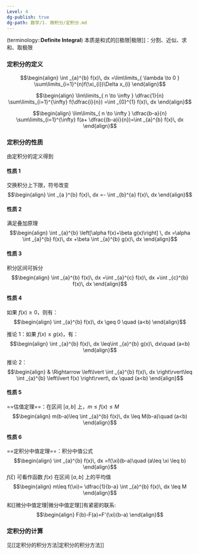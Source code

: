 ```yaml
---
Level: 4
dg-publish: true
dg-path: 数学/1. 微积分/定积分.md
---
```


(terminology::**Definite Integral**)
本质是和式的[[极限\|极限]]：分割、近似、求和、取极限
### 定积分的定义
$$\begin{align}
\int _{a}^{b} f(x)\, dx =\lim\limits_{ \lambda \to 0 } \sum\limits_{i=1}^{n}f(\xi_{i})\Delta x_{i}
\end{align}$$

$$\begin{align}
\lim\limits_{ n \to \infty }  \dfrac{1}{n} \sum\limits_{i=1}^{\infty} f(\dfrac{i}{n}) =\int _{0}^{1} f(x)\, dx 
\end{align}$$

$$\begin{align}
\lim\limits_{ n \to \infty }  \dfrac{b-a}{n} \sum\limits_{i=1}^{\infty} f(a+ \dfrac{(b-a)i}{n})=\int _{a}^{b} f(x)\, dx 
\end{align}$$




### 定积分的性质
由定积分的定义得到

#### 性质 1
交换积分上下限，符号改变
$$\begin{align}
\int _{a }^{b} f(x)\, dx =- \int _{b}^{a} f(x)\, dx  
\end{align}$$
#### 性质 2
满足叠加原理
$$\begin{align}
\int _{a}^{b} \left[\alpha f(x)+\beta g(x)\right] \, dx =\alpha \int _{a}^{b} f(x)\, dx +\beta \int _{a}^{b} g(x)\, dx 
\end{align}$$

#### 性质 3
积分区间可拆分
$$\begin{align}
\int _{a}^{b} f(x)\, dx =\int _{a}^{c} f(x)\, dx +\int _{c}^{b} f(x)\, dx 
\end{align}$$


#### 性质 4
如果 $f (x)\geq 0$，则有：
$$\begin{align}
 \int _{a}^{b} f(x)\, dx \geq 0 \quad (a<b)
\end{align}$$

推论 1：如果 $f (x)\leq g(x)$，有：
$$\begin{align}
\int _{a}^{b} f(x)\, dx \leq\int _{a}^{b} g(x)\, dx\quad (a<b)
\end{align}$$

推论 2：
$$\begin{align}
 & \Rightarrow \left\lvert  \int _{a}^{b} f(x)\, dx  \right\rvert\leq \int _{a}^{b} \left\lvert  f(x) \right\rvert\, dx \quad (a<b)
\end{align}$$

#### 性质 5
==估值定理==：在区间 $[a,b]$ 上，$m\leq f (x)\leq M$
$$\begin{align}
m(b-a)\leq \int _{a}^{b} f(x)\, dx \leq M(b-a)\quad (a<b)
\end{align}$$

#### 性质 6
==定积分中值定理==：积分中值公式
$$\begin{align}
\int _{a}^{b} f(x)\, dx =f(\xi)(b-a)\quad (a\leq \xi \leq b)
\end{align}$$
$f(\xi)$ 可看作函数 $f (x)$ 在区间 $[a,b]$ 上的平均值
$$\begin{align}
m\leq f(\xi)= \dfrac{1}{b-a} \int _{a}^{b} f(x)\, dx \leq M
\end{align}$$

和[[微分中值定理\|微分中值定理]]有紧密的联系:
$$\begin{align}
F(b)-F(a)=F'(\xi)(b-a)
\end{align}$$

### 定积分的计算
见[[定积分的积分方法\|定积分的积分方法]]

